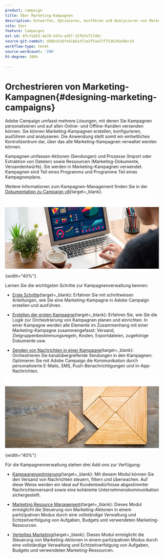 ```yaml
---
product: campaign
title: Über Marketing-Kampagnen
description: Entwerfen, Optimieren, Ausführen und Analysieren von Marketing-Kampagnen
role: User
feature: Campaigns
exl-id: 07cfa2b3-4e70-437a-ad5f-15fbfe717d5c
source-git-commit: dd6bcb16fe41b6a3f1e3f5aaf2f753b29ad4bc1d
workflow-type: tm+mt
source-wordcount: '296'
ht-degree: 100%

---
```


# Orchestrieren von Marketing-Kampagnen{#designing-marketing-campaigns}

Adobe Campaign umfasst mehrere Lösungen, mit denen Sie Kampagnen personalisieren und auf allen Online- und Offline-Kanälen versenden können. Sie können Marketing-Kampagnen erstellen, konfigurieren, ausführen und analysieren. Die Anwendung stellt somit ein einheitliches Kontrollzentrum dar, über das alle Marketing-Kampagnen verwaltet werden können.

Kampagnen umfassen Aktionen (Sendungen) und Prozesse (Import oder Extraktion von Dateien) sowie Ressourcen (Marketing-Dokumente, Versandentwürfe). Sie werden in Marketing-Kampagnen verwendet. Kampagnen sind Teil eines Programms und Programme Teil eines Kampagnenplans.

Weitere Informationen zum Kampagnen-Management finden Sie in der [Dokumentation zu Campaign v8](https://experienceleague.adobe.com/docs/campaign/campaign-v8/campaigns/campaigns.html?lang=de){target=_blank}.

![](assets/do-not-localize/campaign.jpg){width="40%"}

Lernen Sie die wichtigsten Schritte zur Kampagnenverwaltung kennen:

* [Erste Schritte](https://experienceleague.adobe.com/docs/campaign/automation/campaign-orchestration/set-up-campaigns.html?lang=de){target=_blank}: Erfahren Sie mit schrittweisen Anleitungen, wie Sie eine Marketing-Kampagne in Adobe Campaign erstellen und ausführen.

* [Erstellen der ersten Kampagne](https://experienceleague.adobe.com/docs/campaign/automation/campaign-orchestration/marketing-campaign-create.html?lang=de){target=_blank}: Erfahren Sie, wie Sie die Logik zur Orchestrierung von Kampagnen planen und einrichten. In einer Kampagne werden alle Elemente im Zusammenhang mit einer Marketing-Kampagne zusammengefasst: Versand, Zielgruppenbestimmungsregeln, Kosten, Exportdateien, zugehörige Dokumente usw.

* [Senden von Nachrichten in einer Kampagne](https://experienceleague.adobe.com/docs/campaign/automation/campaign-orchestration/marketing-campaign-deliveries.html?lang=de){target=_blank}: Orchestrieren Sie kanalübergreifende Sendungen in den Kampagnen: Optimieren Sie mit Adobe Campaign die Kommunikation durch personalisierte E-Mails, SMS, Push-Benachrichtigungen und In-App-Nachrichten.

![](assets/do-not-localize/add-on.jpg){width="40%"}

Für die Kampagnenverwaltung stehen drei Add-ons zur Verfügung:

* [Kampagnenoptimierung](https://experienceleague.adobe.com/docs/campaign/automation/campaign-optimization/campaign-typologies.html?lang=de){target=_blank}: Mit diesem Modul können Sie den Versand von Nachrichten steuern, filtern und überwachen. Auf diese Weise werden ein ideal auf Kundenbedürfnisse abgestimmter Nachrichtenversand sowie eine kohärente Unternehmenskommunikation sichergestellt.

* [Marketing Resource Management](https://experienceleague.adobe.com/docs/campaign/automation/mrm/about-marketing-resource-management.html?lang=de){target=_blank}: Dieses Modul ermöglicht die Steuerung von Marketing-Aktionen in einem partizipativen Modus durch eine vollständige Verwaltung und Echtzeitverfolgung von Aufgaben, Budgets und verwendeten Marketing-Ressourcen.

* [Verteiltes Marketing](https://experienceleague.adobe.com/docs/campaign/automation/distributed-marketing/about-distributed-marketing.html?lang=de){target=_blank}: Dieses Modul ermöglicht die Steuerung von Marketing-Aktionen in einem partizipativen Modus durch eine vollständige Verwaltung und Echtzeitverfolgung von Aufgaben, Budgets und verwendeten Marketing-Ressourcen.

<!--

Adobe Campaign lets you define, optimize, execute and analyze communications and marketing campaigns. Adobe Campaign acts like a unified order and execution center for marketing strategies. For more on this, refer to [Access campaigns](../../distributed/using/accessing-campaigns.md) and [Create marketing campaigns](../../campaign/using/setting-up-marketing-campaigns.md).

In addition, the **Marketing Resource Management (MRM)** module lets you control marketing actions in a collaborative mode by providing complete management and real-time tracking of the tasks, budgets and marketing resources involved. The Marketing Resource Management lets you optimize and regulate the management of internal and external processes, resources and marketing campaigns, as well as third party relations (agencies, printers, etc.). For more on this, refer to [this section](../../mrm/using/about-marketing-resource-management.md).

>[!NOTE]
>
>For more on the Adobe Campaign core functionalities, refer t [this section](../../platform/using/about-adobe-campaign-classic.md) section.  
>Capabilities related to population targeting, message personalization and message delivery on the various channels are detailed in [this section](../../delivery/using/steps-about-delivery-creation-steps.md).

![](assets/do-not-localize/how-to-video.png) [Discover marketing campaigns keys concepts in video](#video)

## Core concepts {#core-concepts}

The following concepts need to be known in the context of Campaign:

* **Campaign**

  A campaign centralizes all the elements related to a marketing campaign: deliveries, targeting rules, costs, export files, related documents, etc. Each campaign is attached to a program.

  For more on this, refer to [Adding a campaign](../../campaign/using/setting-up-marketing-campaigns.md#adding-a-campaign).

* **Program**

  A program lets you define marketing actions for a calendar period: launch, canvassing, loyalty, etc. Each program contains campaigns linked to a calendar, which provides an overall view.

* **Plan**

  The marketing plan can contain multiple programs. It is linked to a calendar period, has an allocated budget and can also be linked up to documents and objectives.

  For more on this, refer to [Campaign calendar](../../campaign/using/accessing-marketing-campaigns.md#campaign-calendar).

* **Workflow**

  A campaign workflow contains the same activities as for all workflows but is specific to the campaign. It enables you to create and configure deliveries for all available channels.

  For more on this, refer to [this section](../../campaign/using/marketing-campaign-deliveries.md#building-the-main-target-in-a-workflow).

* **Objectives**

  Within the campaign, program or plan, you can state a list of objectives. These are quantified values to be reached. At the end of the campaign, program or plan, the MRM module lets you compare the objectives and results in dedicated reports.

* **Delivery outline**

  A delivery outline is a structured description of a delivery. Every delivery can refer to a delivery outline which contains, for example, the related offers, documents to be attached, or a link to stores. An offer can be referenced in the delivery according to the delivery outline selected.

  For more on this, refer to [this section](../../campaign/using/marketing-campaign-deliveries.md#associating-and-structuring-resources-linked-via-a-delivery-outline).

## Tutorial {#video}

This video presents the key concepts of marketing campaigns.

>[!VIDEO](https://video.tv.adobe.com/v/35131?quality=12)

Additional Campaign Classic how-to videos are available [here](https://experienceleague.adobe.com/docs/campaign-classic-learn/tutorials/overview.html).

-->